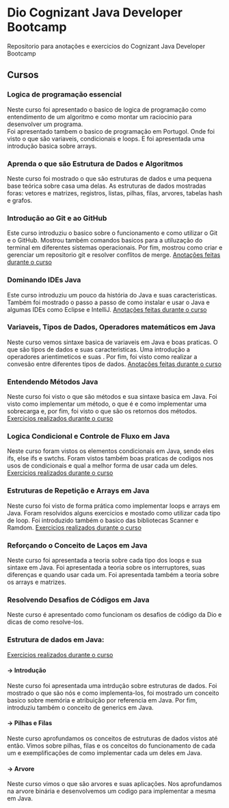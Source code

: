 # Dio Cognizant Java Developer Bootcamp
Repositorio para anotações e exercicios do Cognizant Java Developer Bootcamp

## Cursos
### Logica de programação essencial
Neste curso foi apresentado o basico de logica de programação como entendimento de um algoritmo e como montar um raciocinio para desenvolver um programa.<br/>
Foi apresentado tambem o basico de programação em Portugol. Onde foi visto o que são variaveis, condicionais e loops. E foi apresentada uma introdução basica sobre arrays.

### Aprenda o que são Estrutura de Dados e Algoritmos
Neste curso foi mostrado o que são estruturas de dados e uma pequena base teórica sobre casa uma delas. As estruturas de dados mostradas foras: vetores e matrizes, registros, listas, pilhas, filas, arvores, tabelas hash e grafos.

### Introdução ao Git e ao GitHub
Este curso introduziu o basico sobre o funcionamento e como utilizar o Git e o GitHub. Mostrou também comandos basicos para a utiluzação do terminal em diferentes sistemas operacionais. Por fim, mostrou como criar e gerenciar um repositorio git e resolver conflitos de merge.
[Anotações feitas durante o curso](./Introdução%20ao%20Git%20e%20ao%20GitHub/anotações.md)

### Dominando IDEs Java
Este curso introduziu um pouco da história do Java e suas caracteristicas. Também foi mostrado o passo a passo de como instalar e usar o Java e algumas IDEs como Eclipse e IntelliJ. [Anotações feitas durante o curso](./Dominando%20IDEs%20Java/anotações.md)

### Variaveis, Tipos de Dados, Operadores matemáticos em Java
Neste curso vemos sintaxe basica de variaveis em Java e boas praticas. O que são tipos de dados e suas caracteristicas. Uma introdução a operadores arientimeticos e suas . Por fim, foi visto como realizar a convesão entre diferentes tipos de dados. [Anotações feitas durante o curso](./Variáveis,%20tipos%20de%20dados%20e%20operadores%20matemáticos%20em%20Java/anotações.md)

### Entendendo Métodos Java
Neste curso foi visto o que são métodos e sua sintaxe basica em Java. Foi visto como implementar um método, o que é e como implementar uma sobrecarga e, por fim, foi visto o que são os retornos dos métodos. [Exercicios realizados durante o curso](./Entendendo%20Métodos%20Java/exercicios/)

### Logica Condicional e Controle de Fluxo em Java
Neste curso foram vistos os elementos condicionais em Java, sendo eles ifs, else ifs e swtchs. Foram vistos também boas praticas de codigos nos usos de condicionais e qual a melhor forma de usar cada um deles. [Exercicios realizados durante o curso](./Logica%20Condicional%20e%20Controle%20de%20Fluxo%20em%20Java/exercicios/)

### Estruturas de Repetição e Arrays em Java
Neste curso foi visto de forma prática como implementar loops e arrays em Java. Foram resolvidos alguns exercicios e mostado como utilizar cada tipo de loop. Foi introduzido também o basico das bibliotecas Scanner e Ramdom. [Exercicios realizados durante o curso](./Estruturas%20de%20Repetição%20e%20Arrays%20em%20Java/Exercicios/src/)

### Reforçando o Conceito de Laços em Java
Neste curso foi apresentada a teoria sobre cada tipo dos loops e sua sintaxe em Java. Foi apresentada a teoria sobre os interruptores, suas diferenças e quando usar cada um. Foi apresentada também a teoria sobre os arrays e matrizes.

### Resolvendo Desafios de Códigos em Java
Neste curso é apresentado como funcionam os desafios de código da Dio e dicas de como resolve-los.

### Estrutura de dados em Java: 
[Exercicios realizados durante o curso](./Estrutura%20de%20dados%20em%20Java/)
#### -> Introdução
Neste curso foi apresentada uma intrdução sobre estruturas de dados. Foi mostrado o que são nós e como implementa-los, foi mostrado um conceito basico sobre memória e atribuição por referencia em Java. Por fim, introduziu também o conceito de generics em Java.

#### -> Pilhas e Filas
Neste curso aprofundamos os conceitos de estruturas de dados vistos até então. Vimos sobre pilhas, filas e os conceitos do funcionamento de cada um e exemplificações de como implementar cada um deles em Java.

#### -> Arvore
Neste curso vimos o que são arvores e suas aplicações. Nos aprofundamos na arvore binária e desenvolvemos um codigo para implementar a mesma em Java.
